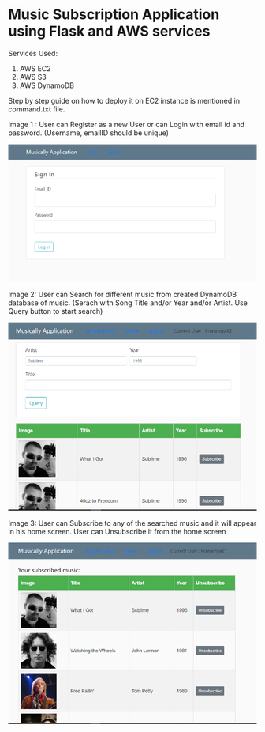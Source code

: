 # Music Subscription Application using Flask and AWS services

Services Used: 
1. AWS EC2
2. AWS S3
3. AWS DynamoDB

Step by step guide on how to deploy it on EC2 instance is mentioned in command.txt file.


Image 1 : User can Register as a new User or can Login with email id and password. 
(Username, emailID should be unique)

![Login/Register](/Capture/Capture1.PNG)


Image 2: User can Search for different music from created DynamoDB database of music.
(Serach with Song Title and/or Year and/or Artist. Use Query button to start search)

![Browse Music](/Capture/Capture2.PNG)

Image 3: User can Subscribe to any of the searched music and it will appear in his home screen. User can Unsubscribe it from the home screen

![User Home](/Capture/Capture3.PNG)
